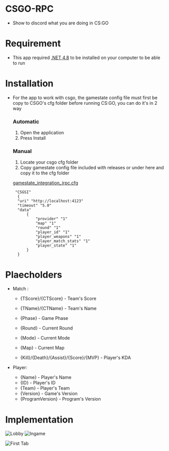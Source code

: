 # CSGO-RPC
- Show to discord what you are doing in CS:GO

# Requirement
- This app required [.NET 4.8](https://dotnet.microsoft.com/download/dotnet-framework/net48) to be installed on your computer to be able to run

# Installation
- For the app to work with csgo, the gamestate config file must first be copy to CSGO's cfg folder before running CS:GO, you can do it's in 2 way
  ### Automatic 
  1. Open the application
  2. Press Install
  ### Manual
  1. Locate your csgo cfg folder
  2. Copy gamestate config file included with releases or under here and copy it to the cfg folder

  [gamestate_integration_jrpc.cfg](https://github.com/Johnnymc2001/CSGO-RPC/blob/master/gamestate_integration_jrpc.cfg)
       
       "CSGSI" 
        { 
        "uri" "http://localhost:4123" 
        "timeout" "5.0" 
        "data" 
            { 
                "provider" "1" 
                "map" "1" 
                "round" "1" 
                "player_id" "1" 
                "player_weapons" "1" 
                "player_match_stats" "1" 
                "player_state" "1" 
            } 
        }

# Plaecholders
- Match :
	- {TScore}/{CTScore}  - Team's Score 
	- {TName}/{CTName} - Team's Name

	- {Phase} - Game Phase
	- {Round} - Current Round
	- {Mode} - Current Mode
	- {Map} - Current Map

	- {Kill}/{Death}/{Assist}/{Score}/{MVP} - Player's KDA

- Player:
	- {Name} - Player's Name
	- {ID} - Player's ID
	- {Team} - Player's Team
	- {Version} - Game's Version
	- {ProgramVersion} - Program's Version





# Implementation

![Lobby](https://i.imgur.com/1xgCMOD.png)
![Ingame](https://i.imgur.com/D2DyXHc.png)

![First Tab](https://i.imgur.com/4krTBB8.png)
